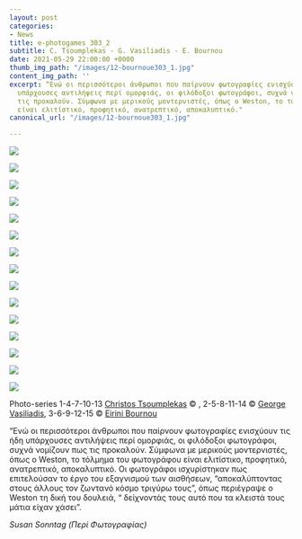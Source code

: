 ```yaml
---
layout: post
categories:
- News
title: e-photogames 303_2
subtitle: C. Tsoumplekas - G. Vasiliadis - E. Bournou
date: 2021-05-29 22:00:00 +0000
thumb_img_path: "/images/12-bournoue303_1.jpg"
content_img_path: ''
excerpt: “Ενώ οι περισσότεροι άνθρωποι που παίρνουν φωτογραφίες ενισχύουν τις ήδη
  υπάρχουσες αντιλήψεις περί ομορφιάς, οι φιλόδοξοι φωτογράφοι, συχνά νομίζουν πως
  τις προκαλούν. Σύμφωνα με μερικούς μοντερνιστές, όπως ο Weston, το τόλμημα του φωτογράφου
  είναι ελιτίστικο, προφητικό, ανατρεπτικό, αποκαλυπτικό."
canonical_url: "/images/12-bournoue303_1.jpg"

---
```

![](/images/01_tsoumplekasc303_1.JPG)

![](/images/02_vasiliadisg303_1.jpg)

![](/images/03-bournoue303_1.jpg)

![](/images/04_tsoumplekasc303_1.jpg)

![](/images/05_vasiliadisg303_1.JPG)

![](/images/06-bournoue303_1.jpg)

![](/images/07_tsoumplekasc303_1.jpg)

![](/images/08_vasiliadisg303_1.JPG)

![](/images/09-bournoue303_1.jpg)

![](/images/10_tsoumplekasc303_1.jpg)

![](/images/11_vasiliadisg303_1.JPG)

![](/images/12-bournoue303_1.jpg)

![](/images/13_tsoumplekasc303_1.jpg)

![](/images/14_vasiliadisg303_1.JPG)

![](/images/15-bournoue303_1.jpg)

Photo-series  1-4-7-10-13 <a href="https://www.facebook.com/tsoumplekas" target="blank"> Christos Tsoumplekas</a> © , 2-5-8-11-14 © <a href="https://www.facebook.com/gvasiliadis" target="blank"> George Vasiliadis</a>, 3-6-9-12-15 © <a href="https://www.facebook.com/eirini.bournou" target="blank"> Eirini Bournou</a>

“Ενώ οι περισσότεροι άνθρωποι που παίρνουν φωτογραφίες ενισχύουν τις ήδη υπάρχουσες αντιλήψεις περί ομορφιάς, οι φιλόδοξοι φωτογράφοι, συχνά νομίζουν πως τις προκαλούν. Σύμφωνα με μερικούς μοντερνιστές, όπως ο Weston, το τόλμημα του φωτογράφου είναι ελιτίστικο, προφητικό, ανατρεπτικό, αποκαλυπτικό. Οι φωτογράφοι ισχυρίστηκαν πως επιτελούσαν το έργο του εξαγνισμού των αισθήσεων, “αποκαλύπτοντας στους άλλους τον ζωντανό κόσμο τριγύρω τους”, όπως περιέγραψε ο Weston τη δική του δουλειά, “ δείχνοντάς τους αυτό που τα κλειστά τους μάτια είχαν χάσει”.

_Susan Sonntag (Περί Φωτογραφίας)_